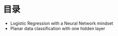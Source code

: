 # 目录

- Logistic Regression with a Neural Network mindset
- Planar data classification with one hidden layer

